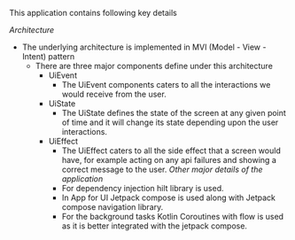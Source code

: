 This application contains following key details

*Architecture*

- The underlying architecture is implemented in MVI (Model - View - Intent) pattern
    - There are three major components define under this architecture
      - UiEvent
        - The UiEvent components caters to all the interactions we would receive from the user.
      - UiState
        - The UiState defines the state of the screen at any given point of time and it will change its state depending upon the user interactions.
      - UiEffect
        - The UiEffect caters to all the side effect that a screen would have, for example acting on any api failures and showing a correct message to the user.
*Other major details of the application*  
        - For dependency injection hilt library is used.
        - In App for UI Jetpack compose is used along with Jetpack compose navigation library.
        - For the background tasks Kotlin Coroutines with flow is used as it is better integrated with the jetpack compose.
